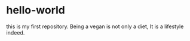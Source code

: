 # hello-world
this is my first repository.
Being a vegan is not only a diet, It is a lifestyle indeed. 
